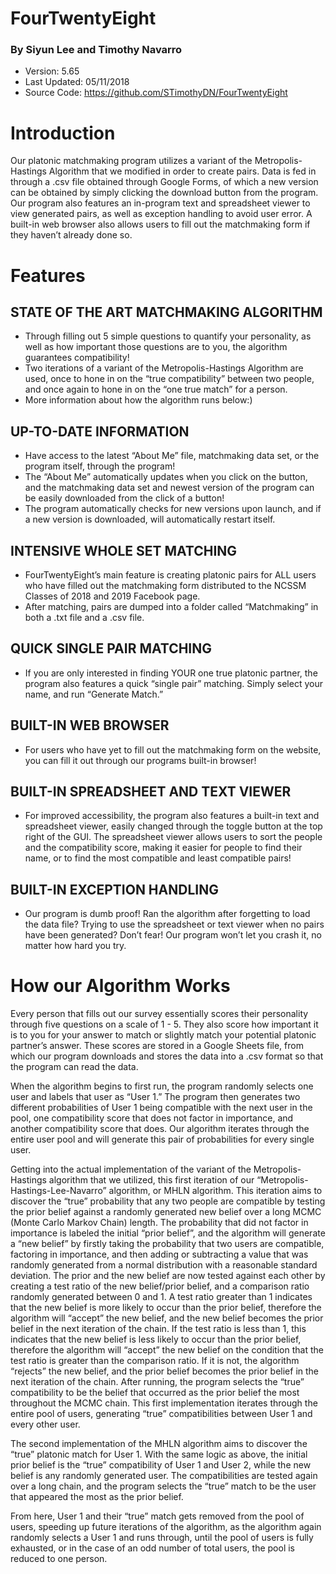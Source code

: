 # FourTwentyEight
### By Siyun Lee and Timothy Navarro

* Version: 5.65
* Last Updated: 05/11/2018
* Source Code: https://github.com/STimothyDN/FourTwentyEight

# Introduction

Our platonic matchmaking program utilizes a variant of the Metropolis-Hastings Algorithm that we modified  in order to create pairs. Data is fed in through a .csv file obtained through Google Forms, of which a new version can be obtained by simply clicking the download button from the program. Our program also features an in-program text and spreadsheet viewer to view generated pairs, as well as exception handling to avoid user error. A built-in web browser also allows users to fill out the matchmaking form if they haven’t already done so.

# Features
## STATE OF THE ART MATCHMAKING ALGORITHM
* Through filling out 5 simple questions to quantify your personality, as well as how important those questions are to you, the algorithm guarantees compatibility!
* Two iterations of a variant of the Metropolis-Hastings Algorithm are used, once to hone in on the “true compatibility” between two people, and once again to hone in on the “one true match” for a person.
* More information about how the algorithm runs below:)

## UP-TO-DATE INFORMATION
* Have access to the latest “About Me” file, matchmaking data set, or the program itself, through the program!
* The “About Me” automatically updates when you click on the button, and the matchmaking data set and newest version of the program can be easily downloaded from the click of a button! 
* The program automatically checks for new versions upon launch, and if a new version is downloaded, will automatically restart itself.

## INTENSIVE WHOLE SET MATCHING
* FourTwentyEight’s main feature is creating platonic pairs for ALL users who have filled out the matchmaking form distributed to the NCSSM Classes of 2018 and 2019 Facebook page. 
* After matching, pairs are dumped into a folder called “Matchmaking” in both a .txt file and a .csv file.

## QUICK SINGLE PAIR MATCHING
* If you are only interested in finding YOUR one true platonic partner, the program also features a quick “single pair” matching. Simply select your name, and run “Generate Match.”

## BUILT-IN WEB BROWSER
* For users who have yet to fill out the matchmaking form on the website, you can fill it out through our programs built-in browser!

## BUILT-IN SPREADSHEET AND TEXT VIEWER
* For improved accessibility, the program also features a built-in text and spreadsheet viewer, easily changed through the toggle button at the top right of the GUI. The spreadsheet viewer allows users to sort the people and the compatibility score, making it easier for people to find their name, or to find the most compatible and least compatible pairs!

## BUILT-IN EXCEPTION HANDLING
* Our program is dumb proof! Ran the algorithm after forgetting to load the data file? Trying to use the spreadsheet or text viewer when no pairs have been generated? Don’t fear! Our program won’t let you crash it, no matter how hard you try.

# How our Algorithm Works

Every person that fills out our survey essentially scores their personality through five questions on a scale of 1 - 5. They also score how important it is to you for your answer to match or slightly match your potential platonic partner’s answer. These scores are stored in a Google Sheets file, from which our program downloads and stores the data into a .csv format so that the program can read the data. 

When the algorithm begins to first run, the program randomly selects one user and labels that user as “User 1.” The program then generates two different probabilities of User 1 being compatible with the next user in the pool, one compatibility score that does not factor in importance, and another compatibility score that does. Our algorithm iterates through the entire user pool and will generate this pair of probabilities for every single user.

Getting into the actual implementation of the variant of the Metropolis-Hastings algorithm that we utilized, this first iteration of our “Metropolis-Hastings-Lee-Navarro” algorithm, or MHLN algorithm. This iteration aims to discover the “true” probability that any two people are compatible by testing the prior belief against a randomly generated new belief over a long MCMC (Monte Carlo Markov Chain) length. The probability that did not factor in importance is labeled the initial “prior belief”, and the algorithm will generate a “new belief” by firstly taking the probability that two users are compatible, factoring in importance, and then adding or subtracting a value that was randomly generated from a normal distribution with a reasonable standard deviation. The prior and the new belief are now tested against each other by creating a test ratio of the new belief/prior belief, and a comparison ratio randomly generated between 0 and 1. A test ratio greater than 1 indicates that the new belief is more likely to occur than the prior belief, therefore the algorithm will “accept” the new belief, and the new belief becomes the prior belief in the next iteration of the chain. If the test ratio is less than 1, this indicates that the new belief is less likely to occur than the prior belief, therefore the algorithm will “accept” the new belief on the condition that the test ratio is greater than the comparison ratio. If it is not, the algorithm “rejects” the new belief, and the prior belief becomes the prior belief in the next iteration of the chain. After running, the program selects the “true” compatibility to be the belief that occurred as the prior belief the most throughout the MCMC chain. This first implementation iterates through the entire pool of users, generating “true” compatibilities between User 1 and every other user.

The second implementation of the MHLN algorithm aims to discover the “true” platonic match for User 1. With the same logic as above, the initial prior belief is the “true” compatibility of User 1 and User 2, while the new belief is any randomly generated user. The compatibilities are tested again over a long chain, and the program selects the “true” match to be the user that appeared the most as the prior belief.

From here, User 1 and their “true” match gets removed from the pool of users, speeding up future iterations of the algorithm, as the algorithm again randomly selects a User 1 and runs through, until the pool of users is fully exhausted, or in the case of an odd number of total users, the pool is reduced to one person.

